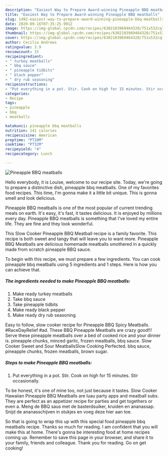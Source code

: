 ```yaml
---
description: "Easiest Way to Prepare Award-winning Pineapple BBQ meatballs"
title: "Easiest Way to Prepare Award-winning Pineapple BBQ meatballs"
slug: 1492-easiest-way-to-prepare-award-winning-pineapple-bbq-meatballs
date: 2020-09-16T07:35:25.991Z
image: https://img-global.cpcdn.com/recipes/6302103969464320/751x532cq70/pineapple-bbq-meatballs-recipe-main-photo.jpg
thumbnail: https://img-global.cpcdn.com/recipes/6302103969464320/751x532cq70/pineapple-bbq-meatballs-recipe-main-photo.jpg
cover: https://img-global.cpcdn.com/recipes/6302103969464320/751x532cq70/pineapple-bbq-meatballs-recipe-main-photo.jpg
author: Cecilia Andrews
ratingvalue: 3.9
reviewcount: 15
recipeingredient:
- " turkey meatballs"
- " bbq sauce"
- " pineapple tidbits"
- " black pepper"
- " dry rub seasoning"
recipeinstructions:
- "Put everything in a pot. Stir. Cook on high for 15 minutes. Stir occasionally."
categories:
- Recipe
tags:
- pineapple
- bbq
- meatballs

katakunci: pineapple bbq meatballs 
nutrition: 141 calories
recipecuisine: American
preptime: "PT28M"
cooktime: "PT32M"
recipeyield: "4"
recipecategory: Lunch

---
```



![Pineapple BBQ meatballs](https://img-global.cpcdn.com/recipes/6302103969464320/751x532cq70/pineapple-bbq-meatballs-recipe-main-photo.jpg)

Hello everybody, it is Louise, welcome to our recipe site. Today, we're going to prepare a distinctive dish, pineapple bbq meatballs. One of my favorites food recipes. This time, I'm gonna make it a little bit unique. This is gonna smell and look delicious.

Pineapple BBQ meatballs is one of the most popular of current trending meals on earth. It's easy, it's fast, it tastes delicious. It is enjoyed by millions every day. Pineapple BBQ meatballs is something that I've loved my entire life. They are fine and they look wonderful.

This Slow Cooker Pineapple BBQ Meatball recipe is a family favorite. This recipe is both sweet and tangy that will leave you to want more. Pineapple BBQ Meatballs are delicious homemade meatballs smothered in a quickly made from scratch pineapple BBQ sauce.


To begin with this recipe, we must prepare a few ingredients. You can cook pineapple bbq meatballs using 5 ingredients and 1 steps. Here is how you can achieve that.

<!--inarticleads1-->

##### The ingredients needed to make Pineapple BBQ meatballs:

1. Make ready  turkey meatballs
1. Take  bbq sauce
1. Take  pineapple tidbits
1. Make ready  black pepper
1. Make ready  dry rub seasoning


Easy to follow, slow cooker recipe for Pineapple BBQ Spicy Meatballs. #RaceDayRelief #ad. These BBQ Pineapple Meatballs are crazy good!!! Serve these pineapple meatballs over a bed of cooked rice and your dinner is. pineapple chunks, minced garlic, frozen meatballs, bbq sauce. Slow Cooker Sweet and Sour MeatballsSlow Cooking Perfected. bbq sauce, pineapple chunks, frozen meatballs, brown sugar. 

<!--inarticleads2-->

##### Steps to make Pineapple BBQ meatballs:

1. Put everything in a pot. Stir. Cook on high for 15 minutes. Stir occasionally.


To be honest, it&#39;s one of mine too, not just because it tastes. Slow Cooker Hawaiian Pineapple BBQ Meatballs are luau party apps and meatball subs. They are perfect as an appetizer recipe for parties and get togethers or even a. Meng de BBQ saus met de basterdsuiker, kruiden en ananassap. Snijd de ananasschijven in stukjes en voeg deze hier aan toe. 

So that is going to wrap this up with this special food pineapple bbq meatballs recipe. Thanks so much for reading. I am confident that you will make this at home. There's gonna be interesting food at home recipes coming up. Remember to save this page in your browser, and share it to your family, friends and colleague. Thank you for reading. Go on get cooking!
